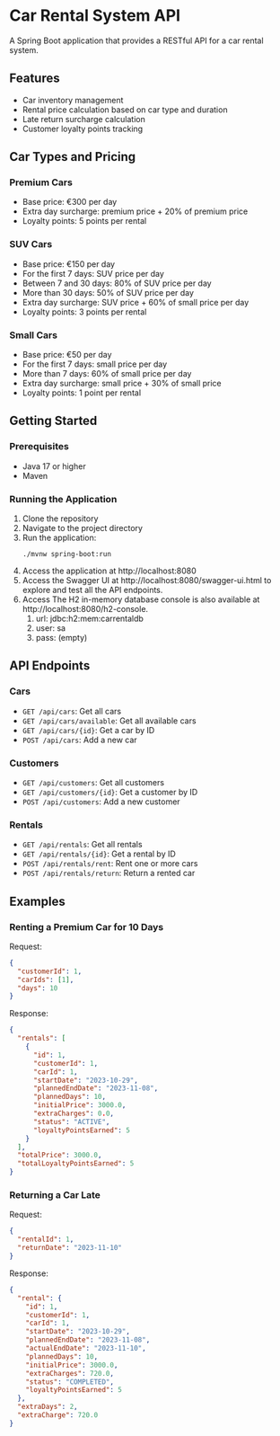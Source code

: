 # Car Rental System API

A Spring Boot application that provides a RESTful API for a car rental system.

## Features

- Car inventory management
- Rental price calculation based on car type and duration
- Late return surcharge calculation
- Customer loyalty points tracking

## Car Types and Pricing

### Premium Cars
- Base price: €300 per day
- Extra day surcharge: premium price + 20% of premium price
- Loyalty points: 5 points per rental

### SUV Cars
- Base price: €150 per day
- For the first 7 days: SUV price per day
- Between 7 and 30 days: 80% of SUV price per day
- More than 30 days: 50% of SUV price per day
- Extra day surcharge: SUV price + 60% of small price per day
- Loyalty points: 3 points per rental

### Small Cars
- Base price: €50 per day
- For the first 7 days: small price per day
- More than 7 days: 60% of small price per day
- Extra day surcharge: small price + 30% of small price
- Loyalty points: 1 point per rental

## Getting Started

### Prerequisites

- Java 17 or higher
- Maven

### Running the Application

1. Clone the repository
2. Navigate to the project directory
3. Run the application:
   ```
   ./mvnw spring-boot:run
   ```
4. Access the application at http://localhost:8080
5. Access the Swagger UI at http://localhost:8080/swagger-ui.html to explore and test all the API endpoints.
6. Access The H2 in-memory database console is also available at http://localhost:8080/h2-console.
   1. url: jdbc:h2:mem:carrentaldb
   2. user: sa
   3. pass: (empty)

## API Endpoints

### Cars

- `GET /api/cars`: Get all cars
- `GET /api/cars/available`: Get all available cars
- `GET /api/cars/{id}`: Get a car by ID
- `POST /api/cars`: Add a new car

### Customers

- `GET /api/customers`: Get all customers
- `GET /api/customers/{id}`: Get a customer by ID
- `POST /api/customers`: Add a new customer

### Rentals

- `GET /api/rentals`: Get all rentals
- `GET /api/rentals/{id}`: Get a rental by ID
- `POST /api/rentals/rent`: Rent one or more cars
- `POST /api/rentals/return`: Return a rented car

## Examples

### Renting a Premium Car for 10 Days

Request:
```json
{
  "customerId": 1,
  "carIds": [1],
  "days": 10
}
```

Response:
```json
{
  "rentals": [
    {
      "id": 1,
      "customerId": 1,
      "carId": 1,
      "startDate": "2023-10-29",
      "plannedEndDate": "2023-11-08",
      "plannedDays": 10,
      "initialPrice": 3000.0,
      "extraCharges": 0.0,
      "status": "ACTIVE",
      "loyaltyPointsEarned": 5
    }
  ],
  "totalPrice": 3000.0,
  "totalLoyaltyPointsEarned": 5
}
```

### Returning a Car Late

Request:
```json
{
  "rentalId": 1,
  "returnDate": "2023-11-10"
}
```

Response:
```json
{
  "rental": {
    "id": 1,
    "customerId": 1,
    "carId": 1,
    "startDate": "2023-10-29",
    "plannedEndDate": "2023-11-08",
    "actualEndDate": "2023-11-10",
    "plannedDays": 10,
    "initialPrice": 3000.0,
    "extraCharges": 720.0,
    "status": "COMPLETED",
    "loyaltyPointsEarned": 5
  },
  "extraDays": 2,
  "extraCharge": 720.0
}
```